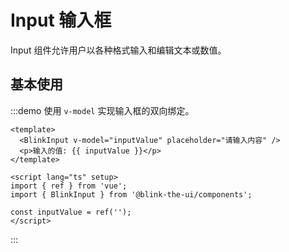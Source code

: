 # Input 输入框

Input 组件允许用户以各种格式输入和编辑文本或数值。

## 基本使用

:::demo 使用 `v-model` 实现输入框的双向绑定。

```vue
<template>
  <BlinkInput v-model="inputValue" placeholder="请输入内容" />
  <p>输入的值: {{ inputValue }}</p>
</template>

<script lang="ts" setup>
import { ref } from 'vue';
import { BlinkInput } from '@blink-the-ui/components';

const inputValue = ref('');
</script>
```

:::
